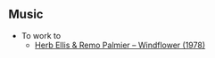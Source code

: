## Music
- To work to
	- [Herb Ellis & Remo Palmier ‎– Windflower (1978)](https://www.youtube.com/watch?v=fAi7IeJG-6Y)